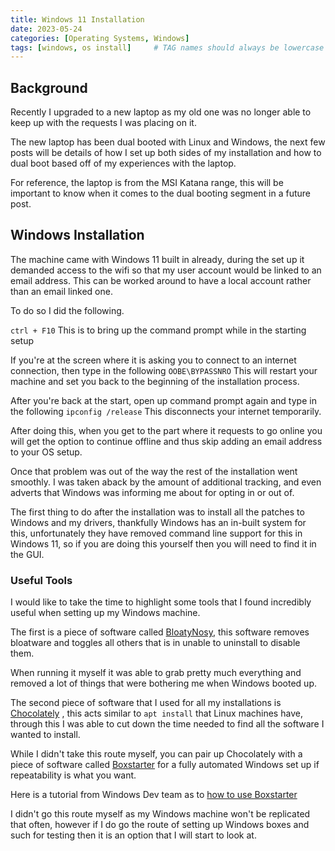 ```yaml
---
title: Windows 11 Installation
date: 2023-05-24 
categories: [Operating Systems, Windows]
tags: [windows, os install]     # TAG names should always be lowercase
---
```


## Background

Recently I upgraded to a new laptop as my old one was no longer able to keep up with the requests I was placing on it.

The new laptop has been dual booted with Linux and Windows, the next few posts will be details of how I set up both sides of my installation and how to dual boot based off of my experiences with the laptop.

For reference, the laptop is from the MSI Katana range, this will be important to know when it comes to the dual booting segment in a future post.

## Windows Installation

The machine came with Windows 11 built in already, during the set up it demanded access to the wifi so that my user account would be linked to an email address. This can be worked around to have a local account rather than an email linked one.

To do so I did the following.

``ctrl + F10``
This is to bring up the command prompt while in the starting setup

If you're at the screen where it is asking you to connect to an internet connection, then type in the following
``OOBE\BYPASSNRO``
This will restart your machine and set you back to the beginning of the installation process.

After you're back at the start, open up command prompt again and type in the following
``ipconfig /release``
This disconnects your internet temporarily.

After doing this, when you get to the part where it requests to go online you will get the option to continue offline and thus skip adding an email address to your OS setup.

Once that problem was out of the way the rest of the installation went smoothly. I was taken aback by the amount of additional tracking, and even adverts that Windows was informing me about for opting in or out of.

The first thing to do after the installation was to install all the patches to Windows and my drivers, thankfully Windows has an in-built system for this, unfortunately they have removed command line support for this in Windows 11, so if you are doing this yourself then you will need to find it in the GUI.

### Useful Tools

I would like to take the time to highlight some tools that I found incredibly useful when setting up my Windows machine.

The first is a piece of software called [BloatyNosy](https://www.builtbybel.com/blog/about-bloatynosy), this software removes bloatware and toggles all others that is in unable to uninstall to disable them.

When running it myself it was able to grab pretty much everything and removed a lot of things that were bothering me when Windows booted up.

The second piece of software that I used for all my installations is [Chocolately](https://community.chocolatey.org/) , this acts similar to ``apt install`` that Linux machines have, through this I was able to cut down the time needed to find all the software I wanted to install.

While I didn't take this route myself, you can pair up Chocolately with a piece of software called [Boxstarter](https://boxstarter.org/) for a fully automated Windows set up if repeatability is what you want.

Here is a tutorial from Windows Dev team as to [how to use Boxstarter](https://devblogs.microsoft.com/cesardelatorre/automating-windows-environments-setup-with-boxstarter-and-chocolatey-packages/)

I didn't go this route myself as my Windows machine won't be replicated that often, however if I do go the route of setting up Windows boxes and such for testing then it is an option that I will start to look at.
